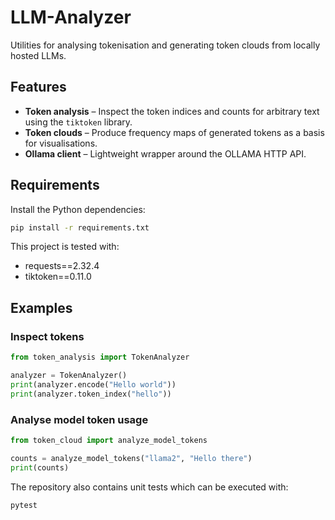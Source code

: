 # LLM-Analyzer

Utilities for analysing tokenisation and generating token clouds from locally hosted LLMs.

## Features

* **Token analysis** – Inspect the token indices and counts for arbitrary text using the `tiktoken` library.
* **Token clouds** – Produce frequency maps of generated tokens as a basis for visualisations.
* **Ollama client** – Lightweight wrapper around the OLLAMA HTTP API.

## Requirements

Install the Python dependencies:

```bash
pip install -r requirements.txt
```
This project is tested with:

- requests==2.32.4
- tiktoken==0.11.0


## Examples


### Inspect tokens

```python
from token_analysis import TokenAnalyzer

analyzer = TokenAnalyzer()
print(analyzer.encode("Hello world"))
print(analyzer.token_index("hello"))
```

### Analyse model token usage

```python
from token_cloud import analyze_model_tokens

counts = analyze_model_tokens("llama2", "Hello there")
print(counts)
```

The repository also contains unit tests which can be executed with:

```bash
pytest
```
